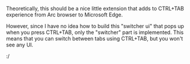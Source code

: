 Theoretically, this should be a nice little extension that adds to CTRL+TAB experience from Arc browser to Microsoft Edge.

However, since I have no idea how to build this "switcher ui" that pops up when you press CTRL+TAB, only the "switcher" part is implemented. This means that you can switch between tabs using CTRL+TAB, but you won't see any UI.

:/
